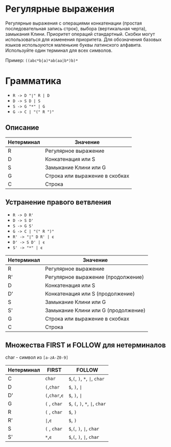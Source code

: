 # Регулярные выражения
Регулярные выражения с операциями конкатенации (простая последовательная
запись строк), выбора (вертикальная черта), замыкания
Клини. Приоритет операций стандартный. Скобки могут использоваться
для изменения приоритета. Для обозначения базовых языков используются маленькие буквы латинского
алфавита. Используйте один терминал для всех символов.

Пример: `((abc*b|a)*ab(aa|b*)b)*`

# Грамматика

* `R -> D "∣" R | D `
* `D -> S D | S `
* `S -> G "*" | G `
* `G -> C | "(" R ")"`

## Описание 

Нетерминал    | Значение
------------- | -------------
R  | Регулярное выражение
D  | Конкатенация или S
S  | Замыкание Клини или G
G  | Строка или выражение в скобках
С  | Строка

## Устранение правого ветвления

* `R -> D R'`
* `D -> S D'`
* `S -> G S'`
* `G -> C | "(" R ")"`
* `R' -> "∣" D R' | ϵ`
* `D' -> S D' | ϵ`
* `S' -> "*" | ϵ`

Нетерминал    | Значение
------------- | -------------
R  | Регулярное выражение
R' | Регулярное выражение (продолжение)
D  | Конкатенация или S
D' | Конкатенация или S (продолжение)
S  | Замыкание Клини или G
S' | Замыкание Клини или G (продолжение)
G  | Строка или выражение в скобках
С  | Строка

## Множества FIRST и FOLLOW для нетерминалов

char - символ из `[a-zA-Z0-9]`

Нетерминал | FIRST    | FOLLOW
-----------|----------|-------
C | `char`        |`$`,`(`, `)`, `*`, `∣`, `char`
D | `(`,`char`    |`$`, `)`, `∣`
D'| `(`,`char`,`ϵ`|`$`, `)`, `∣`
G | `(` , `char`  | `$`, `(`, `)`, `*`, `∣`, `char`
R | `(` , `char`  |`$`, `)` 
R'| `∣`,`ϵ`        |`$`, `)`
S | `(` , `char`  |`$`,`(`, `)`, `∣`, `char`
S'| `*`,`ϵ`       | `$`,`(`, `)`, `∣`, `char`
